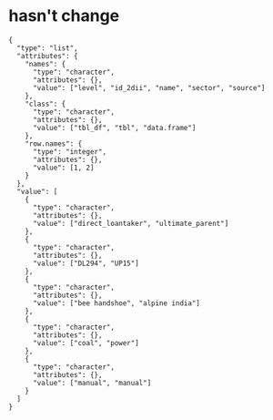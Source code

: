 # hasn't change

    {
      "type": "list",
      "attributes": {
        "names": {
          "type": "character",
          "attributes": {},
          "value": ["level", "id_2dii", "name", "sector", "source"]
        },
        "class": {
          "type": "character",
          "attributes": {},
          "value": ["tbl_df", "tbl", "data.frame"]
        },
        "row.names": {
          "type": "integer",
          "attributes": {},
          "value": [1, 2]
        }
      },
      "value": [
        {
          "type": "character",
          "attributes": {},
          "value": ["direct_loantaker", "ultimate_parent"]
        },
        {
          "type": "character",
          "attributes": {},
          "value": ["DL294", "UP15"]
        },
        {
          "type": "character",
          "attributes": {},
          "value": ["bee handshoe", "alpine india"]
        },
        {
          "type": "character",
          "attributes": {},
          "value": ["coal", "power"]
        },
        {
          "type": "character",
          "attributes": {},
          "value": ["manual", "manual"]
        }
      ]
    }

